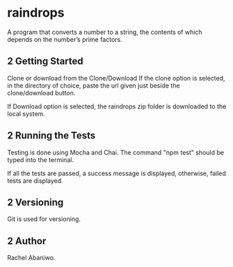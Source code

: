 # raindrops
A program that converts a number to a string, the contents of which depends on the number’s prime factors. 
## 2 Getting Started
Clone or download from the Clone/Download
If the clone option is selected, in the directory of choice, paste the url given just beside the clone/download button.

If Download option is selected, the raindrops zip folder is downloaded to the local system.

## 2 Running the Tests

Testing is done using Mocha and Chai.
The command "npm test" should be typed into the terminal.

If all the tests are passed, a success message is displayed, otherwise, failed tests are displayed.

## 2 Versioning
Git is used for versioning.

## 2 Author

Rachel Abaniwo.


